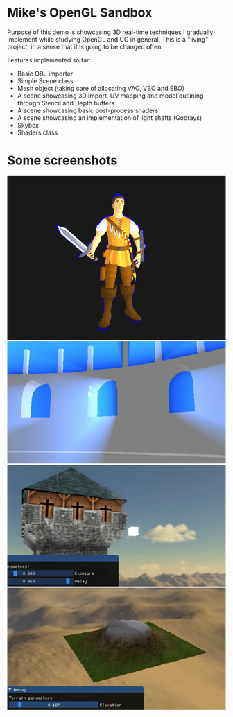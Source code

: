 # Mike's OpenGL Sandbox

Purpose of this demo is showcasing 3D real-time techniques I gradually implement while studying OpenGL and CG in general. This is a "living" project, in a sense that it is going to be changed often.

Features implemented so far:
- Basic OBJ importer
- Simple Scene class
- Mesh object (taking care of allocating VAO, VBO and EBO)
- A scene showcasing 3D import, UV mapping and model outlining through Stencil and Depth buffers
- A scene showcasing basic post-process shaders
- A scene showcasing an implementation of light shafts (Godrays)
- Skybox
- Shaders class

# Some screenshots
![3D Model with outline](screenshots/outline.png)
![Basic light shafts](screenshots/lightshafts_1.gif)
![Light shafts, 3D model and skybox](screenshots/lightshafts_2.gif)
![Heightmap based terrain](screenshots/terrain.gif)
